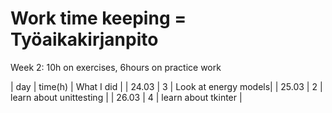 # Work time keeping = Työaikakirjanpito
Week 2:
10h on exercises, 6hours on practice work

| day   | time(h) | What I did  |
| 24.03 | 3       | Look at energy models|
| 25.03 | 2       | learn about unittesting |
| 26.03 | 4       | learn about tkinter |
